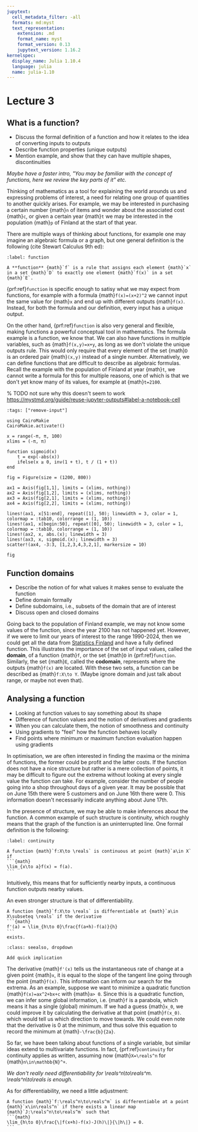 ```yaml
---
jupytext:
  cell_metadata_filter: -all
  formats: md:myst
  text_representation:
    extension: .md
    format_name: myst
    format_version: 0.13
    jupytext_version: 1.16.2
kernelspec:
  display_name: Julia 1.10.4
  language: julia
  name: julia-1.10
---
```


# Lecture 3

## What is a function?

- Discuss the formal definition of a function and how it relates to the idea of converting inputs to outputs
- Describe function properties (unique outputs)
- Mention example, and show that they can have multiple shapes, discontinuities

_Maybe have a faster intro, "You may be familiar with the concept of functions, here we review the key parts of it" etc._

Thinking of mathematics as a tool for explaining the world arounds us and expressing problems of interest, a need for relating one group of quantities to another quickly arises.
For example, we may be interested in purchasing a certain number {math}`n` of items and wonder about the associated cost {math}`c`, or given a certain year {math}`t` we may be interested in the population {math}`p` of Finland at the start of that year.

There are multiple ways of thinking about functions, for example one may imagine an algebraic formula or a graph, but one general definition is the following (cite Stewart Calculus 9th ed):

```{prf:definition}
:label: function

A **function** {math}`f` is a rule that assigns each element {math}`x` in a set {math}`D` to exactly one element {math}`f(x)` in a set {math}`E`.
```

{prf:ref}`function` is specific enough to satisy what we may expect from functions, for example with a formula {math}`f(x)=(x+2)^2` we cannot input the same value for {math}`x` and end up with different outputs {math}`f(x)`.
Instead, for both the formula and our definition, every input has a unique output.

On the other hand, {prf:ref}`function` is also very general and flexible, making functions a powerful conceptual tool in mathematics.
The formula example is a function, we know that.
We can also have functions in multiple variables, such as {math}`f(x,y)=x+y`, as long as we don't violate the unique outputs rule. This would only require that every element of the set {math}`D` is an ordered pair {math}`(x,y)` instead of a single number.
Alternatively, we can define functions that are difficult to describe as algebraic formulas.
Recall the example with the population of Finland at year {math}`t`, we cannot write a formula for this for multiple reasons, one of which is that we don't yet know many of its values, for example at {math}`t=2100`.

% TODO not sure why this doesn't seem to work https://mystmd.org/guide/reuse-jupyter-outputs#label-a-notebook-cell
```{code-cell} julia
:tags: ["remove-input"]

using CairoMakie
CairoMakie.activate!()

x = range(-π, π, 100)
xlims = (-π, π)

function sigmoid(x)
    t = exp(-abs(x))
    ifelse(x ≥ 0, inv(1 + t), t / (1 + t))
end

fig = Figure(size = (1200, 800))

ax1 = Axis(fig[1,1], limits = (xlims, nothing))
ax2 = Axis(fig[1,2], limits = (xlims, nothing))
ax3 = Axis(fig[2,1], limits = (xlims, nothing))
ax4 = Axis(fig[2,2], limits = (xlims, nothing))

lines!(ax1, x[51:end], repeat([1], 50); linewidth = 3, color = 1, colormap = :tab10, colorrange = (1, 10))
lines!(ax1, x[begin:50], repeat([0], 50); linewidth = 3, color = 1, colormap = :tab10, colorrange = (1, 10))
lines!(ax2, x, abs.(x); linewidth = 3)
lines!(ax3, x, sigmoid.(x); linewidth = 3)
scatter!(ax4, -3:3, [1,2,3,4,3,2,1], markersize = 10)

fig
```

## Function domains

- Describe the notion of for what values it makes sense to evaluate the function
- Define domain formally
- Define subdomains, i.e., subsets of the domain that are of interest
- Discuss open and closed domains

Going back to the population of Finland example, we may not know some values of the function, since the year 2100 has not happened yet.
However, if we were to limit our years of interest to the range 1990-2024, then we could get all the data from [Statistics Finland](https://stat.fi) and have a fully defined function.
This illustrates the importance of the set of input values, called the **domain**, of a function {math}`f`, or the set {math}`D` in {prf:ref}`function`.
Similarly, the set {math}`E`, called the **codomain**, represents where the outputs {math}`f(x)` are located.
With these two sets, a function can be described as {math}`f:X\to Y`. (Maybe ignore domain and just talk about range, or maybe not even that).

## Analysing a function

- Looking at function values to say something about its shape
- Difference of function values and the notion of derivatives and gradients
- When you can calculate them, the notion of smoothness and continuity
- Using gradients to "feel" how the function behaves locally
- Find points where minimum or maximum function evaluation happen using gradients

In optimisation, we are often interested in finding the maxima or the minima of functions, the former could be profit and the latter costs.
If the function does not have a nice structure but rather is a mere collection of points, it may be difficult to figure out the extrema without looking at every single value the function can take.
For example, consider the number of people going into a shop throughout days of a given year.
It may be possible that on June 15th there were 5 customers and on June 16th there were 0.
This information doesn't necessarily indicate anything about June 17th.

In the presence of structure, we may be able to make inferences about the function.
A common example of such structure is continuity, which roughly means that the graph of the function is an uninterrupted line.
One formal definition is the following:

````{prf:definition}
:label: continuity

A function {math}`f:X\to \reals` is continuous at point {math}`a\in X` if 
```{math}
\lim_{x\to a}f(x) = f(a).
```
````

Intuitively, this means that for sufficiently nearby inputs, a continuous function outputs nearby values.

An even stronger structure is that of differentiability.
````{prf:definition}
A function {math}`f:X\to \reals` is differentiable at {math}`a\in X\subseteq \reals` if the derivative
```{math}
f'(a) = \lim_{h\to 0}\frac{f(a+h)-f(a)}{h}
```
exists.
````

````{admonition} Why is differentiability stronger?
:class: seealso, dropdown

Add quick implication
````

The derivative {math}`f'(x)` tells us the instantaneous rate of change at a given point {math}`x`, it is equal to the slope of the tangent line going through the point {math}`f(x)`.
This information can inform our search for the extrema.
As an example, suppose we want to minimize a quadratic function {math}`f(x)=ax^2+bx+c` with {math}`a> 0`.
Since this is a quadratic function, we can infer some global information, i.e. {math}`f` is a parabola, which means it has a single (global) minimum.
If we had a guess {math}`x_0`, we could improve it by calculating the derivative at that point {math}`f(x_0)`. which would tell us which direction to move towards.
We could even note that the derivative is 0 at the minimum, and thus solve this equation to record the minimum at {math}`-\frac{b}{2a}`.

So far, we have been talking about functions of a single variable, but similar ideas extend to multivariate functions.
In fact, {prf:ref}`continuity` for continuity applies as written, assuming now {math}`X=\reals^n` for {math}`n\in\mathbb{N}^+`.

_We don't really need differentiability for \reals^n\to\reals^m. \reals^n\to\reals is enough._

As for differentiability, we need a little adjustment:

````{prf:definition}
A function {math}`f:\reals^n\to\reals^m` is differentiable at a point {math}`x\in\reals^n` if there exists a linear map {math}`J:\reals^n\to\reals^m` such that
```{math}
\lim_{h\to 0}\frac{\|f(x+h)-f(x)-J(h)\|}{\|h\|} = 0.
```
````
